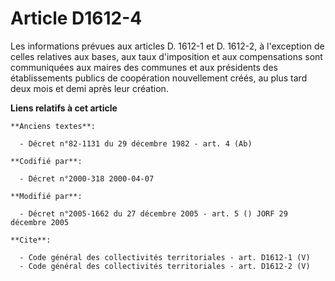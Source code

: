 # Article D1612-4

Les informations prévues aux articles D. 1612-1 et D. 1612-2, à l'exception de celles relatives aux bases, aux taux
d'imposition et aux compensations sont communiquées aux maires des communes et aux présidents des établissements publics de
coopération nouvellement créés, au plus tard deux mois et demi après leur création.

**Liens relatifs à cet article**

	**Anciens textes**:

	  - Décret n°82-1131 du 29 décembre 1982 - art. 4 (Ab)

	**Codifié par**:

	  - Décret n°2000-318 2000-04-07

	**Modifié par**:

	  - Décret n°2005-1662 du 27 décembre 2005 - art. 5 () JORF 29 décembre 2005

	**Cite**:

	  - Code général des collectivités territoriales - art. D1612-1 (V)
	  - Code général des collectivités territoriales - art. D1612-2 (V)
